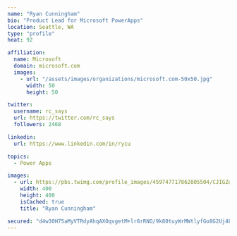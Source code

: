 ```yaml
---
name: "Ryan Cunningham"
bio: "Product Lead for Microsoft PowerApps"
location: Seattle, WA
type: "profile"
heat: 92

affiliation:
  name: Microsoft
  domain: microsoft.com
  images:
    - url: "/assets/images/organizations/microsoft.com-50x50.jpg"
      width: 50
      height: 50

twitter:
  username: rc_says
  url: https://twitter.com/rc_says
  followers: 2468

linkedin:
  url: https://www.linkedin.com/in/rycu

topics:
  - Power Apps

images:
  - url: https://pbs.twimg.com/profile_images/459747717862805504/CJIGZejd_400x400.png
    width: 400
    height: 400
    isCached: true
    title: "Ryan Cunningham"

secured: "d4w30H75aMyVTRdyAhqAXOqvgetM+lr8rRNO/9k80tuyWrMWtlyfGo8G2Uj4L+rV/+OxsqSTU2FHaVo+x7LJqF1iSRC4WECEr7v3NobaHJ5IVaeoiiq3ZBodFffR463hLNVvBMnwcsDyMvA3UH9tRMYiA7CkKAtogrcRR0GyRcZAAG5d4F6nEl8CnzGi7SL89loIutMM9yO8ptFX3Muq7IazuOK2MXo3oo0Y/65hy1U1volc9gtnWbl6zxxYmcPHWNiTtSN6RbqB/5Jt1SgR4Tg5VuSvna2yno1V3tzMLMnMWsqVv3fckwLNp+G7i7lrqYRiJ2olSFTynspVekrJZmfKLnFgdi8F992ueIkXff/GTwWrk6LNhRhl51KVYxa0c1O8GEUr0pCuFz9YknwvhsfPugBQmtulyDm5Z2Lkr6g=;rUgKlaQfhkDMJEVYgFhhyw=="
---
```



